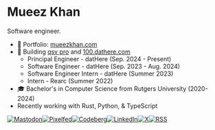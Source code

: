 # Mueez Khan

Software engineer.

- 📂 Portfolio: [mueezkhan.com](https://www.mueezkhan.com)
- 💼 Building [qsv pro](https://qsvpro.dathere.com) and [100.dathere.com](https://100.dathere.com)
  - Principal Engineer - datHere (Sep. 2024 - Present)
  - Software Engineer - datHere (Sep. 2023 - Aug. 2024)
  - Software Engineer Intern - datHere (Summer 2023)
  - Intern - Rearc (Summer 2022)
- 🎓 Bachelor's in Computer Science from Rutgers University (2020-2024)
- Recently working with Rust, Python, & TypeScript

<div style="display: flex;">
  <a href="https://mastodon.social/@mueezkhan"><img alt="Mastodon" src="https://github.com/user-attachments/assets/027da222-4c3c-4335-b520-f400a59d1c44" /></a>
  <a href="https://pixelfed.social/mueezkhan"><img alt="Pixelfed" src="https://github.com/user-attachments/assets/305b6eb7-f549-4214-af03-4b2ce2df63fb" /></a>
  <a href="https://codeberg.org/rzmk"><img alt="Codeberg" src="https://github.com/user-attachments/assets/4be10bf8-6a62-4a10-841d-c61b7cff7e8c" /></a>
  <a href="https://www.linkedin.com/in/mueez-khan/"><img alt="LinkedIn" src="https://github.com/rzmk/rzmk/assets/30333942/9715bbf9-757d-4584-a6bd-1526aee40e48" /></a>
  <a href="https://x.com/mueezkhan_"><img alt="X" src="https://github.com/user-attachments/assets/422b7f69-ea28-4dee-9f23-17081e5494c5" /></a>
  <a href="https://mueezkhan.com/rss.xml"><img alt="RSS" src="https://github.com/rzmk/rzmk/assets/30333942/d0b0c62f-e554-4a3b-a231-2450fdba44fe" /></a>
</div>
